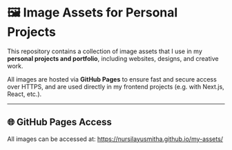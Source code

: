 # 🖼️ Image Assets for Personal Projects

This repository contains a collection of image assets that I use in my **personal projects and portfolio**, including websites, designs, and creative work.

All images are hosted via **GitHub Pages** to ensure fast and secure access over HTTPS, and are used directly in my frontend projects (e.g. with Next.js, React, etc.).

---

## 🌐 GitHub Pages Access

All images can be accessed at: https://nursilayusmitha.github.io/my-assets/ 

